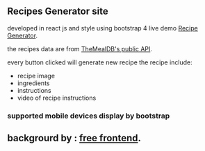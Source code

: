 
## Recipes Generator site 
developed in react js and style using bootstrap 4 
live demo [Recipe Generator](https://recipegenerator-24401.firebaseapp.com/).

the recipes data are from  [TheMealDB's  public API](https://www.themealdb.com/api.php).

every button clicked will generate new recipe 
the recipe include:
* recipe image 
* ingredients
* instructions 
* video of recipe instructions
### supported mobile devices display by bootstrap 
## backgrourd by :  [free frontend](https://freefrontend.com/css-animated-backgrounds/).
